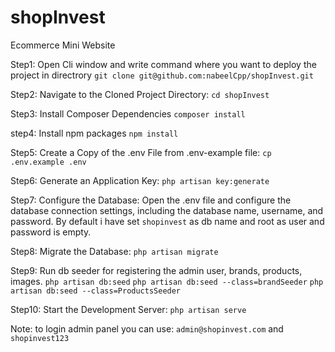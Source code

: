 # shopInvest
Ecommerce Mini Website

Step1: Open Cli window and write command where you want to deploy the project in directrory `git clone git@github.com:nabeelCpp/shopInvest.git`

Step2: Navigate to the Cloned Project Directory: `cd shopInvest`

Step3: Install Composer Dependencies `composer install`

step4: Install npm packages `npm install`

Step5: Create a Copy of the .env File from .env-example file: `cp .env.example .env`

Step6: Generate an Application Key: `php artisan key:generate`

Step7: Configure the Database: Open the .env file and configure the database connection settings, including the database name, username, and password. By default i have set `shopinvest` as db name and root as user and password is empty.

Step8: Migrate the Database: `php artisan migrate`

Step9: Run db seeder for registering the admin user, brands, products, images. 
`php artisan db:seed` 
`php artisan db:seed --class=brandSeeder`
`php artisan db:seed --class=ProductsSeeder`

Step10: Start the Development Server: `php artisan serve`

Note: to login admin panel you can use: `admin@shopinvest.com` and `shopinvest123`
